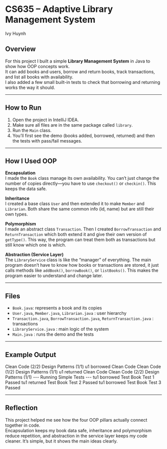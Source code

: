 # CS635 – Adaptive Library Management System
 Ivy Huynh  

## Overview
For this project I built a simple **Library Management System** in Java to show how OOP concepts work.  
It can add books and users, borrow and return books, track transactions, and list all books with availability.  
I also added a few small built-in tests to check that borrowing and returning works the way it should.

***

## How to Run
1. Open the project in IntelliJ IDEA.  
2. Make sure all files are in the same package called `library`.  
3. Run the `Main` class.  
4. You’ll first see the demo (books added, borrowed, returned) and then the tests with pass/fail messages.  

***

## How I Used OOP

 **Encapsulation**  
  I made the `Book` class manage its own availability. You can’t just change the number of copies directly—you have to use `checkout()` or `checkin()`. This keeps the data safe.

 **Inheritance**  
  I created a base class `User` and then extended it to make `Member` and `Librarian`. Both share the same common info (id, name) but are still their own types.

 **Polymorphism**  
  I made an abstract class `Transaction`. Then I created `BorrowTransaction` and `ReturnTransaction` which both extend it and give their own version of `getType()`. This way, the program can treat them both as transactions but still know which one is which.

 **Abstraction (Service Layer)**  
  The `LibraryService` class is like the “manager” of everything. The main program doesn’t have to know how books or transactions are stored, it just calls methods like `addBook()`, `borrowBook()`, or `listBooks()`. This makes the program easier to understand and change later.

***

## Files
- `Book.java`: represents a book and its copies  
- `User.java`, `Member.java`, `Librarian.java` : user hierarchy  
- `Transaction.java`, `BorrowTransaction.java`, `ReturnTransaction.java` : transactions  
- `LibraryService.java` : main logic of the system  
- `Main.java` : runs the demo and the tests  

***

## Example Output
Clean Code (2/2)
Design Patterns (1/1)
u1 borrowed Clean Code
Clean Code (1/2)
Design Patterns (1/1)
u1 returned Clean Code
Clean Code (2/2)
Design Patterns (1/1)
--- Running Simple Tests ---
tu1 borrowed Test Book
Test 1 Passed
tu1 returned Test Book
Test 2 Passed
tu1 borrowed Test Book
Test 3 Passed



***

## Reflection
This project helped me see how the four OOP pillars actually connect together in code.  
Encapsulation keeps my book data safe, inheritance and polymorphism reduce repetition, and abstraction in the service layer keeps my code cleaner. It’s simple, but it shows the main ideas clearly.
